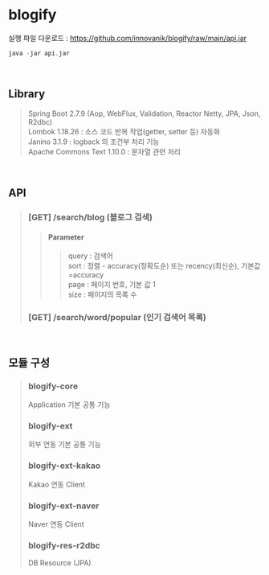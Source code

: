 # blogify

실행 파일 다운로드 : <https://github.com/innovanik/blogify/raw/main/api.jar>
``` C
java -jar api.jar
```
<br/>

## Library
> Spring Boot 2.7.9 (Aop, WebFlux, Validation, Reactor Netty, JPA, Json, R2dbc)<br/>
> Lombok 1.18.26 : 소스 코드 반복 작업(getter, setter 등) 자동화<br/>
> Janino 3.1.9 : logback 의 조건부 처리 기능<br/>
> Apache Commons Text 1.10.0 : 문자열 관련 처리<br/>
<br/>

## API
> ### [GET] /search/blog (블로그 검색)
> > #### Parameter
> > > query : 검색어<br/>
> > > sort  : 정렬 - accuracy(정확도순) 또는 recency(최신순), 기본값=accuracy<br/>
> > > page  : 페이지 번호, 기본 값 1<br/>
> > > size  : 페이지의 목록 수<br/>
> ### [GET] /search/word/popular (인기 검색어 목록)<br/>
<br/>

## 모듈 구성
> ### blogify-core
> Application 기본 공통 기능
> ### blogify-ext
> 외부 연동 기본 공통 기능
> ### blogify-ext-kakao
> Kakao 연동 Client
> ### blogify-ext-naver
> Naver 연동 Client
> ### blogify-res-r2dbc
> DB Resource (JPA)
